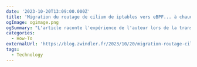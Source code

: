 ```yaml
---
date: '2023-10-20T13:09:00.000Z'
title: 'Migration du routage de cilium de iptables vers eBPF... à chaud'
ogImage: ogimage.png
ogSummary: "L'article raconte l'expérience de l'auteur lors de la transition du routage iptables vers eBPF dans Cilium au sein d'un environnement Kubernetes, sans provoquer de perturbations du trafic. L'auteur explique comment une mauvaise configuration a entraîné des problèmes de performance et comment la migration vers le routage basé sur eBPF a résolu ces problèmes"
categories:
  - How-To
externalUrl: 'https://blog.zwindler.fr/2023/10/20/migration-routage-cilium-iptables-ebpf/'
tags:
  - Technology
---
```

